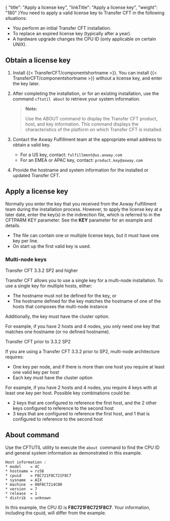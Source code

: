{
    "title": "Apply a license key",
    "linkTitle": "Apply a license key",
    "weight": "180"
}You need to apply a valid license key to Transfer CFT in the following situations:

-   You perform an initial Transfer CFT installation.
-   To replace an expired license key (typically after a year).
-   A hardware upgrade changes the CPU ID (only applicable on certain UNIX).

## Obtain a license key

1.  Install {{< TransferCFT/componentshortname >}}. You can install {{< TransferCFT/componentshortname >}} without a license key, and enter the key later.

2.  After completing the installation, or for an existing installation, use the command `cftutil about` to retrieve your system information.

    > **Note:**
    >
    > Use the ABOUT command to display
    > the Transfer CFT product, host, and key information. This command displays the characteristics of the platform
    > on which Transfer CFT is installed.

3.  Contact the Axway Fulfillment team at the appropriate email address to obtain a valid key.
    -   For a US key, contact: `fulfillment@us.axway.com`
    -   For an EMEA or APAC key, contact: `product.key@axway.com`

4.  Provide the hostname and system information for the installed or updated Transfer CFT.

## Apply a license key

Normally you enter the key that you received from the Axway Fulfillment team during the installation process. However, to apply the license key at a later date, enter the key(s) in the indirection file, which is referred to in the CFTPARM KEY parameter. See the **KEY** parameter for an example and details.

-   The file can contain one or multiple license keys, but it must have one key per line.
-   On start up the first valid key is used.

### Multi-node keys

Transfer CFT 3.3.2 SP2 and higher

Transfer CFT allows you to use a single key for a multi-node installation. To use a single key for multiple hosts, either:

-   The hostname must not be defined for the key, or
-   The hostname defined for the key matches the hostname of one of the hosts that composes the multi-node instance

Additionally, the key must have the cluster option.

For example, if you have 2 hosts and 4 nodes, you only need one key that matches one hostname (or no defined hostname).

Transfer CFT prior to 3.3.2 SP2

If you are using a Transfer CFT 3.3.2 prior to SP2, multi-node architecture requires:

-   One key per node, and if there is more than one host you require at least one valid key per host
-   Each key must have the cluster option

For example, if you have 2 hosts and 4 nodes, you require 4 keys with at least one key per host. Possible key combinations could be:

-   2 keys that are configured to reference the first host, and the 2 other keys configured to reference to the second host
-   3 keys that are configured to reference the first host, and 1 that is configured to reference to the second host

## About command

Use the CFTUTIL utility to execute the `about `command to find the CPU ID and general system information as demonstrated in this example.



    Host information :
    * model    = 4C
    * hostname = rs58
    * cpuid    = F8C721F8C721F8C7
    * sysname  = AIX
    * machine  = 00F8C7214C00
    * version  = 7
    * release  = 1
    * distrib  = unknown

In this example, the CPU ID is **F8C721F8C721F8C7**. Your information, including the cpuid, will differ from the example.

